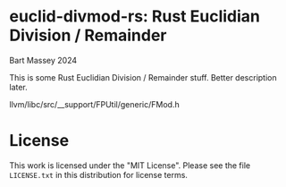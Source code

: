 # euclid-divmod-rs: Rust Euclidian Division / Remainder
Bart Massey 2024

This is some Rust Euclidian Division / Remainder stuff.
Better description later.

llvm/libc/src/__support/FPUtil/generic/FMod.h

# License

This work is licensed under the "MIT License". Please see the file
`LICENSE.txt` in this distribution for license terms.
